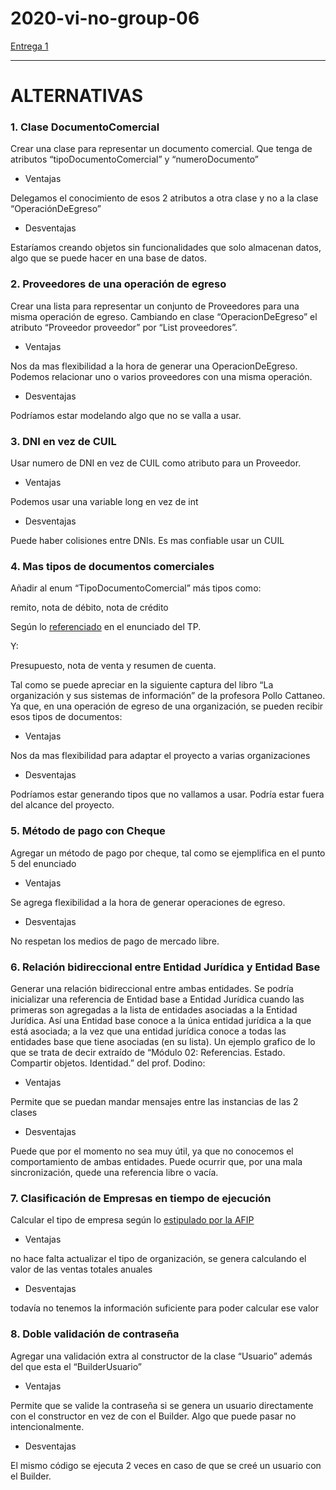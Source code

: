 # 2020-vi-no-group-06


[Entrega 1](https://drive.google.com/drive/folders/1wnyG9G2lMmhpYuLxhIwIOK93yC_bDp8K)

---


# ALTERNATIVAS

### 1. Clase DocumentoComercial
Crear una clase para representar un documento comercial. Que tenga de atributos “tipoDocumentoComercial” y “numeroDocumento”

+ Ventajas

Delegamos el conocimiento de esos 2 atributos a otra clase y no a la clase “OperaciónDeEgreso”

+ Desventajas

Estaríamos creando objetos sin funcionalidades que solo almacenan datos, algo que se puede hacer en una base de datos.


### 2. Proveedores de una operación de egreso
Crear una lista para representar un conjunto de Proveedores para una misma operación de egreso. Cambiando en clase “OperacionDeEgreso” el atributo “Proveedor proveedor” por “List<EntidadBase> proveedores”.

+ Ventajas

Nos da mas flexibilidad a la hora de generar una OperacionDeEgreso. Podemos relacionar uno o varios proveedores con una misma operación. 

+ Desventajas

Podríamos estar modelando algo que no se valla a usar.


### 3. DNI en vez de CUIL
Usar numero de DNI en vez de CUIL como atributo para un Proveedor.

+ Ventajas

Podemos usar una variable long en vez de int

+ Desventajas

Puede haber colisiones entre DNIs. Es mas confiable usar un CUIL


### 4. Mas tipos de documentos comerciales
Añadir al enum “TipoDocumentoComercial” más tipos como: 

remito, nota de débito, nota de crédito

Según lo [referenciado](http://www.mundoit.com.ar/documentos-comerciales-de-una-empresa/) en el enunciado del TP.

Y:

Presupuesto, nota de venta y resumen de cuenta.

Tal como se puede apreciar en la siguiente captura del libro “La organización y sus sistemas de información” de la profesora Pollo Cattaneo. Ya que, en una operación de egreso de una organización, se pueden recibir esos tipos de documentos:
 
+ Ventajas

Nos da mas flexibilidad para adaptar el proyecto a varias organizaciones

+ Desventajas

Podríamos estar generando tipos que no vallamos a usar. Podría estar fuera del alcance del proyecto.


### 5. Método de pago con Cheque
Agregar un método de pago por cheque, tal como se ejemplifica en el punto 5 del enunciado

+ Ventajas

Se agrega flexibilidad a la hora de generar operaciones de egreso.

+ Desventajas

No respetan los medios de pago de mercado libre.


### 6. Relación bidireccional entre Entidad Jurídica y Entidad Base
Generar una relación bidireccional entre ambas entidades. Se podría inicializar una referencia de Entidad base a Entidad Jurídica cuando las primeras son agregadas a la lista de entidades asociadas a la Entidad Jurídica. Así una Entidad base conoce a la única entidad jurídica a la que está asociada; a la vez que una entidad jurídica conoce a todas las entidades base que tiene asociadas (en su lista). Un ejemplo grafico de lo que se trata de decir extraído de “Módulo 02: Referencias. Estado. Compartir objetos. Identidad.” del prof. Dodino:

+ Ventajas

Permite que se puedan mandar mensajes entre las instancias de las 2 clases

+ Desventajas

Puede que por el momento no sea muy útil, ya que no conocemos el comportamiento de ambas entidades.
Puede ocurrir que, por una mala sincronización, quede una referencia libre o vacía.
 

### 7. Clasificación de Empresas en tiempo de ejecución
Calcular el tipo de empresa según lo [estipulado por la AFIP](https://pymes.afip.gob.ar/estiloAFIP/pymes/ayuda/default.asp)

+ Ventajas

no hace falta actualizar el tipo de organización, se genera calculando el valor de las ventas totales anuales

+ Desventajas

todavía no tenemos la información suficiente para poder calcular ese valor


### 8. Doble validación de contraseña
Agregar una validación extra al constructor de la clase “Usuario” además del que esta el “BuilderUsuario”

+ Ventajas

Permite que se valide la contraseña si se genera un usuario directamente con el constructor en vez de con el Builder. Algo que puede pasar no intencionalmente.

+ Desventajas

El mismo código se ejecuta 2 veces en caso de que se creé un usuario con el Builder.


